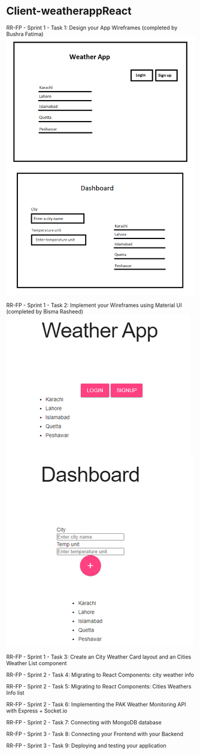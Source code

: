 # Client-weatherappReact

RR-FP - Sprint 1 - Task 1: Design your App Wireframes (completed by Bushra Fatima)
![alt-text](https://github.com/bushrafatima176/Client-weatherappReact/blob/master/wireframe/Screen-1.PNG)
![alt-text](https://github.com/bushrafatima176/Client-weatherappReact/blob/master/wireframe/Screen-2.PNG)

RR-FP - Sprint 1 - Task 2: Implement your Wireframes using Material UI (completed by Bisma Rasheed)
![alt-text](https://github.com/bushrafatima176/Client-weatherappReact/blob/master/html%20semantic/pro2html1.PNG)
![alt-text](https://github.com/bushrafatima176/Client-weatherappReact/blob/master/html%20semantic/pro2html2.PNG)

RR-FP - Sprint 1 - Task 3: Create an City Weather Card layout and an Cities Weather List component

RR-FP - Sprint 2 - Task 4: Migrating to React Components: city weather info

RR-FP - Sprint 2 - Task 5: Migrating to React Components: Cities Weathers Info list

RR-FP - Sprint 2 - Task 6: Implementing the PAK Weather Monitoring API with Express + Socket.io

RR-FP - Sprint 2 - Task 7: Connecting with MongoDB database

RR-FP - Sprint 3 - Task 8: Connecting your Frontend with your Backend

RR-FP - Sprint 3 - Task 9: Deploying and testing your application

